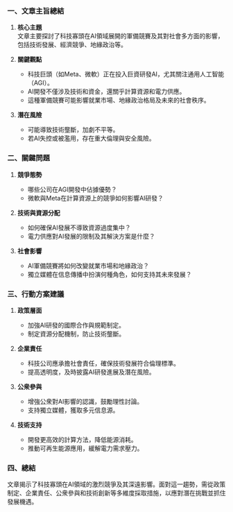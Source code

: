 ### 一、文章主旨總結
1. **核心主題**  
   文章主要探討了科技寡頭在AI領域展開的軍備競賽及其對社會多方面的影響，包括技術發展、經濟競爭、地緣政治等。

2. **關鍵觀點**  
   - 科技巨頭（如Meta、微軟）正在投入巨資研發AI，尤其關注通用人工智能（AGI）。
   - AI開發不僅涉及技術和資金，還關乎計算資源和電力供應。
   - 這種軍備競賽可能影響就業市場、地緣政治格局及未來的社會秩序。

3. **潛在風險**  
   - 可能導致技術壟斷，加劇不平等。
   - 若AI失控或被濫用，存在重大倫理與安全風險。

### 二、關鍵問題
1. **競爭態勢**
   - 哪些公司在AGI開發中佔據優勢？
   - 微軟與Meta在計算資源上的競爭如何影響AI研發？

2. **技術與資源分配**
   - 如何確保AI發展不導致資源過度集中？
   - 電力供應對AI發展的限制及其解決方案是什麼？

3. **社會影響**
   - AI軍備競賽將如何改變就業市場和地緣政治？
   - 獨立媒體在信息傳播中扮演何種角色，如何支持其未來發展？

### 三、行動方案建議
1. **政策層面**  
   - 加強AI研發的國際合作與規範制定。
   - 制定資源分配機制，防止技術壟斷。

2. **企業責任**
   - 科技公司應承擔社會責任，確保技術發展符合倫理標準。
   - 提高透明度，及時披露AI研發進展及潛在風險。

3. **公衆參與**  
   - 增強公衆對AI影響的認識，鼓勵理性討論。
   - 支持獨立媒體，獲取多元信息源。

4. **技術支持**
   - 開發更高效的計算方法，降低能源消耗。
   - 推動可再生能源應用，緩解電力需求壓力。

### 四、總結
文章揭示了科技寡頭在AI領域的激烈競爭及其深遠影響。面對這一趨勢，需從政策制定、企業責任、公衆參與和技術創新等多維度採取措施，以應對潛在挑戰並抓住發展機遇。